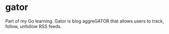 # gator

Part of my Go learning.
Gator is blog aggreGATOR that allows users to track, follow, unfollow RSS feeds.
